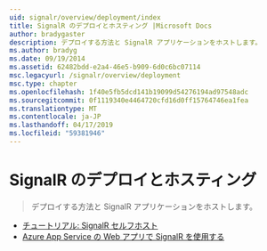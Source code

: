 ```yaml
---
uid: signalr/overview/deployment/index
title: SignalR のデプロイとホスティング |Microsoft Docs
author: bradygaster
description: デプロイする方法と SignalR アプリケーションをホストします。
ms.author: bradyg
ms.date: 09/19/2014
ms.assetid: 62482bdd-e2a4-46e5-b909-6d0c6bc07114
msc.legacyurl: /signalr/overview/deployment
msc.type: chapter
ms.openlocfilehash: 1f40e5fb5dcd141b19099d54276194ad97548adc
ms.sourcegitcommit: 0f1119340e4464720cfd16d0ff15764746ea1fea
ms.translationtype: MT
ms.contentlocale: ja-JP
ms.lasthandoff: 04/17/2019
ms.locfileid: "59381946"
---
```

# <a name="signalr-deployment-and-hosting"></a>SignalR のデプロイとホスティング

> デプロイする方法と SignalR アプリケーションをホストします。


- [チュートリアル: SignalR セルフホスト](tutorial-signalr-self-host.md)
- [Azure App Service の Web アプリで SignalR を使用する](using-signalr-with-azure-web-sites.md)

